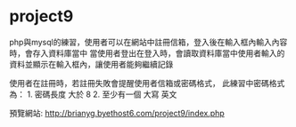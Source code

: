 # project9
php與mysql的練習，使用者可以在網站中註冊信箱，登入後在輸入框內輸入內容時，會存入資料庫當中
當使用者登出在登入時，會讀取資料庫當中使用者輸入的資料並顯示在輸入框內，讓使用者能夠繼續記錄

使用者在註冊時，若註冊失敗會提醒使用者信箱或密碼格式，
此練習中密碼格式為： 1. 密碼長度 大於 8
                   2. 至少有一個 大寫 英文

預覽網站: http://brianyg.byethost6.com/project9/index.php
